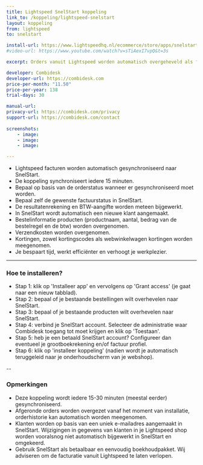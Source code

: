 ```yaml
---
title: Lightspeed SnelStart koppeling
link_to: /koppeling/lightspeed-snelstart
layout: koppeling
from: lightspeed
to: snelstart

install-url: https://www.lightspeedhq.nl/ecommerce/store/apps/snelstart-boekhouding/
#video-url: https://www.youtube.com/watch?v=sTiAexI7vpQ&t=3s

excerpt: Orders vanuit Lightspeed worden automatisch overgeheveld als facturen in SnelStart. 

developer: Combidesk  
developer-url: https://combidesk.com
price-per-month: "11.50"
price-per-year: 138
trial-days: 30

manual-url: 
privacy-url: https://combidesk.com/privacy
support-url: https://combidesk.com/contact
      
screenshots:
    - image: 
    - image: 
    - image: 

---
```


* Lightspeed facturen worden automatisch gesynchroniseerd naar SnelStart.
* De koppeling synchroniseert iedere 15 minuten.
* Bepaal op basis van de orderstatus wanneer er gesynchroniseerd moet worden.
* Bepaal zelf de gewenste factuurstatus in SnelStart.
* De resultatenrekening en BTW-aangifte worden meteen bijgewerkt.
* In SnelStart wordt automatisch een nieuwe klant aangemaakt.
* Bestelinformatie producten (productnaam, aantal, bedrag van de bestelregel en de btw) worden overgenomen. 
* Verzendkosten worden overgenomen.
* Kortingen, zowel kortingscodes als webwinkelwagen kortingen worden meegenomen.
* Je bespaart tijd, werkt efficiënter en verhoogt je werkplezier.

---

### Hoe te installeren?
* Stap 1: klik op 'Installeer app' en vervolgens op 'Grant access' (je gaat naar een nieuw tabblad).
* Stap 2: bepaal of je bestaande bestellingen wilt overhevelen naar SnelStart.
* Stap 3: bepaal of je bestaande producten wilt overhevelen naar SnelStart.
* Stap 4: verbind je SnelStart account. Selecteer de administratie waar Combidesk toegang tot moet krijgen en klik op 'Toestaan'.
* Stap 5: heb je een betaald SnelStart account? Configureer dan eventueel je grootboekrekening en/of factuur profiel.
* Stap 6: klik op 'installeer koppeling' (nadien wordt je automatisch teruggeleid naar je onderhoudscherm van je webshop).

--

### Opmerkingen
* Deze koppeling wordt iedere 15-30 minuten (meestal eerder) gesynchroniseerd.
* Afgeronde orders worden overgezet vanaf het moment van installatie, orderhistorie kan automatisch worden meegenomen.
* Klanten worden op basis van een uniek e-mailadres aangemaakt in SnelStart. Wijzigingen in gegevens van klanten in je Lightspeed shop worden vooralsnog niet automatisch bijgewerkt in SnelStart en omgekeerd.
* Gebruik SnelStart als betaalbaar en eenvoudig boekhoudpakket. Wij adviseren om de facturatie vanuit Lightspeed te laten verlopen.